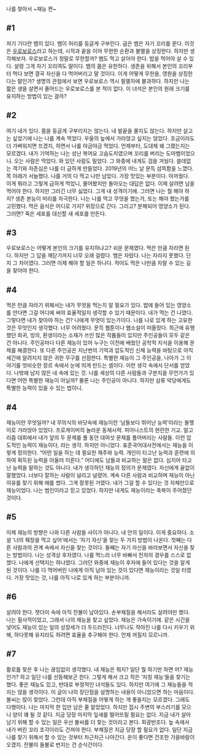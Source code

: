 나를 찾아서 \~재능 편\~

## #1
저기 기다란 뱀이 있다. 뱀이 허리를 둥글게 구부린다. 굽은 뱀은 자기 꼬리를 문다. 이것은 [우로보로스](https://ko.wikipedia.org/wiki/%EC%9A%B0%EB%A1%9C%EB%B3%B4%EB%A1%9C%EC%8A%A4)라고 하는데, 시작과 끝을 이어 무한한 순환과 불멸을 상징한다. 하지만 생각해보자. 우로보로스가 정말로 무한할까? 뱀도 먹고 살아야 한다. 밥을 먹어야 살 수 있다. 설령 그게 자기 꼬리여도 말이다. 뱀의 몸은 유한하다. 생존을 위해서 본인의 꼬리부터 먹다 보면 결국 자신을 다 먹어버리고 말 것이다. 이게 어떻게 무한을, 영원을 상징한다는 말인가? 생명의 관점에서 보면 우로보로스 역시 필멸자에 불과하다. 하지만 나는 짧은 생을 살면서 줄어드는 우로보로스를 본 적이 없다. 이 녀석은 본인의 원래 크기를 유지하는 방법이 있는 걸까?

## #2
여기 내가 있다. 몸을 둥글게 구부리지는 않는다. 내 발끝을 물지도 않는다. 하지만 살고는 싶었기에 나는 나를 계속 먹었다. 우울의 늪에서 가라앉고 싶지는 않았다. 조금이라도 더 가벼워지면 뜨겠지, 하면서 나를 야금야금 먹었다. 언제부터, 도대체 왜 그랬는지는 모르겠다. 내가 기억하는 나는 성난 복어요 고슴도치였으며 꼬리를 버리는 도마뱀이었으니. 오는 사람은 막았다. 와 있던 사람도 밀었다. 그 와중에 내게도 검을 겨눴다. 쓸데없는 객기와 자존심은 나를 더 급하게 만들었다. 2019년의 어느 날 문득 섬뜩함을 느꼈다. 목 아래가 서늘했다. 나를 거의 다 먹고 나만 남았다. 가장 맛있는 부분이다. 아까웠다. 이게 뭐라고 그렇게 급하게 먹었니, 물어봤지만 돌아오는 대답은 없다. 이제 살려면 남을 먹어야 한다. 하지만 그러긴 너무 싫었다. 그게 내 성격이기에. 그러면 나는 뭘 해야 하지? 생존 본능이 머리를 자극한다. 나는 나를 먹고 무엇을 했는가, 또는 해야 했는가를 고민했다. 먹은 음식은 어디로 가지? 위장으로 간다. 그리고? 분해되어 영양소가 된다. 그러면? 죽은 세포를 대신할 새 세포를 만든다.

## #3
우로보로스는 어떻게 본인의 크기를 유지하냐고? 쉬운 문제였다. 먹은 만큼 자라면 된다. 하지만 그 답을 깨닫기까지 너무 오래 걸렸다. 뱀은 자랐다. 나는 자라지 못했다. 단지 그 차이였다. 그러면 이제 해야 할 일은 하나다. 적어도 먹은 나만큼 자랄 수 있는 길을 찾아야 한다.

## #4
먹은 만큼 자라기 위해서는 내가 무엇을 먹는지 알 필요가 있다. 밥에 들어 있는 영양소를 안다면 그걸 어디에 써야 효율적일지 생각할 수 있기 때문이다. 내가 먹는 건 나였다. 그렇다면 내가 찾아야 하는 건? 나에게 무엇이 있는가이다. 나를 나로 있게 하는 고유한 것은 무엇인지 생각했다. 너무 어려웠다. 문득 웹툰이나 웹소설이 떠올랐다. 최근에 유행했던 회귀, 빙의, 환생이라는 소재가 쓰인 많은 작품들이 있지만 주인공들이 모두 같은 건 아니다. 주인공마다 다른 재능이 있어 누구는 이전에 배웠던 공학적 지식을 이용해 문제를 해결한다. 또 다른 주인공은 지난번의 기억과 압도적인 신체 능력을 바탕으로 아직 세간에 알려지지 않은 귀한 무구를 선점한다. 특별한 재능이 그 주인공을, 나아가 그 이야기를 엇비슷한 장르 속에서 눈에 띄게 만드는 셈이다. 이런 생각 속에서 단서를 얻었다. 나밖에 남지 않은 내 속에 있는 것. 나를 세상의 다른 사람들과 구분지을 무언가가 있다면 어떤 특별한 재능이 아닐까? 물론 나는 주인공이 아니다. 하지만 삼류 악당에게도 특별한 능력이 있을 수 있는 법이니.

## #4
재능이란 무엇일까? 내 무의식의 바닷속에 재능이란 ‘남들보다 뛰어난 능력’이라는 돌멩이로 가라앉아 있었다. 프로게이머의 놀라운 동체시력. 피아니스트의 현란한 기교. 알고리즘 대회에서 내가 앞의 두 문제를 풀 동안 대여섯 문제를 풀어버리는 사람들. 이런 압도적인 능력이 재능이다, 라는 생각. 하지만 아니었다. 표준국어대사전에서는 재능을 이렇게 정의한다. “어떤 일을 하는 데 필요한 재주와 능력. 개인이 타고난 능력과 훈련에 의하여 획득된 능력을 아울러 이른다.” 어디에도 남들과 비교하는 말은 없다. 심지어 타고난 능력을 말하는 것도 아니다.
내가 생각하던 재능의 정의가 문제였다. 자신에게 끝없이 말했었다. 너보다 잘하는 사람이 널리고 널렸어. 계속 다른 사람과 비교하며 재능이 아닌 이유를 찾기 위해 애를 썼다. 그게 잘못된 거였다. 내가 그걸 할 수 있다는 것 자체만으로 재능이었다. 나는 범인이라고 믿고 있었다. 하지만 내게도 재능이라는 축복이 주어졌던 것이다.

## #5
이제 재능의 방향은 나와 다른 사람들 사이가 아니다. 내 안의 일이다. 이게 중요하다. 소설 ‘너의 췌장을 먹고 싶어’에서는 ‘자기 자신’을 찾는 두 가지 방법이 나온다. 첫째는 다른 사람과의 관계 속에서 자신을 찾는 것이다. 둘째는 자기 자신을 바라보면서 자신을 찾는 방법이다. 나는 성격상 후자였다. 나를 먹느라 너무 바빠서 전자의 경우를 스스로 없앴다. 나에게 선택지는 하나였다. 그러던 와중에 재능이 후자에 들어 있다는 것을 알게 된 것이다. 나를 다 먹어버린 나에게 아직 남아 있는 것이 있다면 재능이라는 것일 터였다. 가장 맛있는 것, 나를 아직 나로 있게 하는 부분이니까.

## #6
살려야 한다. 잿더미 속에 아직 잔불이 남아있다. 손부채질을 해서라도 살려야만 했다. 나는 필사적이었고, 그래서 나의 재능을 찾고 싶었다. 재능은 가속이기에. 같은 시간을 넣어도 재능이 있는 일의 성장세가 더 두드러진다. 너무나도 작아진 나를 다시 키우기 위해, 하다못해 유지라도 하려면 효율을 추구해야 한다. 언제 꺼질지 모르니까.

## #7
활로를 찾은 후 나는 끊임없이 생각했다. 내 재능은 뭐지? 일단 뭘 하기만 하면 어? 재능인가? 하고 일단 나를 선동해보곤 한다. 그렇게 해서 크고 작은 ‘자칭 재능’들을 찾기는 했다. 좋은 재능도 있고, 반대로 부정적인 녀석들도 있다. 하지만 여기에 그 재능들을 적지는 않을 생각이다. 이 글이 나의 장단점을 설명하는 내용이 아니었으면 하는 마음이다.
불씨는 많이 찾았다. 그런데 아직 부채질을 어떻게 하는 게 좋을지는 모르겠다. 그래도 다행이다. 나는 마지막 한 입만 남은 줄 알았었다. 하지만 접시 주변의 부스러기를 모으니 양이 꽤 될 것 같다. 지금 당장 마지막 잎새를 떨어뜨릴 필요는 없다. 지금 내가 살아남기 위해 할 수 있는 일은 우선 불씨를 더 찾는 것이라고 본다. 회광반조다. 늪 속에서 내가 버린 꼬리 조각이라도 건져야 한다. 부채질은 지금 당장 할 필요가 없다. 일단 지금 나를 찾기 위해서 할 수 있는 것부터 차근차근 나아간다. 운이 좋다면 건조한 가을바람이 오겠지. 잔불이 들불로 번지는 건 순식간이다. 
